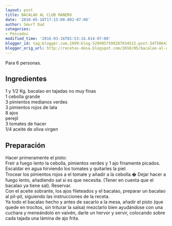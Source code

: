```yaml
---
layout: post
title: BACALAO AL CLUB RANERO
date: '2010-05-18T17:15:00.002-07:00'
author: Smurf Dad
categories:
- Pescados
modified_time: '2016-03-16T01:53:16.814-07:00'
blogger_id: tag:blogger.com,1999:blog-5299957599287034512.post-3475064211649239618
blogger_orig_url: http://recetas-desa.blogspot.com/2010/05/bacalao-al-club-ranero.html
---
```


Para 6 personas.<br><h2>Ingredientes</h2><p>1 y 1/2 Kg. bacalao en tajadas no muy finas<br/>1 cebolla grande<br/>3 pimientos medianos verdes<br/>3 pimientos rojos de lata<br/>8 ajos<br/>perejil<br/>3 tomates de hacer<br/>1/4 aceite de oliva virgen</p><h2>Preparaci&oacute;n</h2><p>Hacer primeramente el pisto:<br/>Fre&iacute;r a fuego lento la cebolla, pimientos verdes y 1 ajo finamente picados.<br/>Escaldar en agua hirviendo los tomates y quitarles la piel.<br/>Trocear los pimientos rojos a el tomate y a&ntilde;adir a la cebolla.� Dejar hacer a fuego lento, a&ntilde;adiendo sal si es que necesita. (Tener en cuenta que el bacalao ya tiene sal). Reservar.<br/>Con el aceite sobrante, los ajos fileteados y el bacalao, preparar un bacalao al pil-pil, siguiendo las instrucciones de la receta.<br/>Ya todo el bacalao hecho y antes de sacarlo a la mesa, a&ntilde;adir el pisto (que quede en trocitos, sin triturar la salsa) mezclarlo bien ayud&aacute;ndose con una cuchara y mene&aacute;ndolo en vaiv&eacute;n, darle un hervor y servir, colocando sobre cada tajada una l&aacute;mina de ajo frita.</p><br>